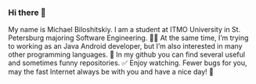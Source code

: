 ### Hi there 👋

My name is Michael Biloshitskiy.
I am a student at ITMO University in St. Petersburg majoring Software Engineering. 👨‍💻
At the same time, I’m trying to working as an Java Android developer, but I’m also interested in many other programming languages. 🧠
In my github you can find several useful and sometimes funny repositories. ✅
Enjoy watching. Fewer bugs for you, may the fast Internet always be with you and have a nice day! 🙌

